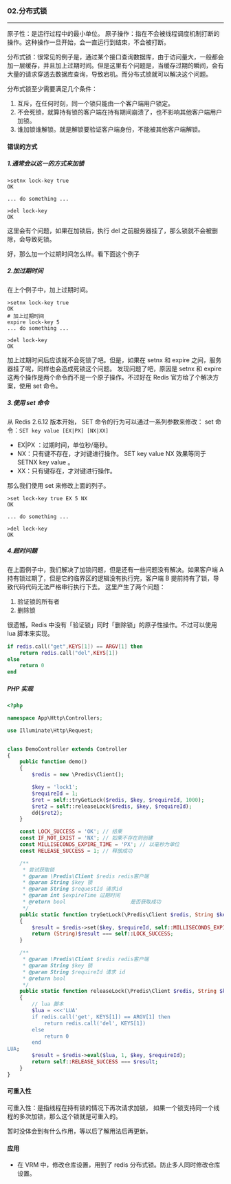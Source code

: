 ### 02.分布式锁
---

原子性：是运行过程中的最小单位。
原子操作：指在不会被线程调度机制打断的操作。这种操作一旦开始，会一直运行到结束，不会被打断。

分布式锁：很常见的例子是，通过某个接口查询数据库，由于访问量大，一般都会加一层缓存，并且加上过期时间。但是这里有个问题是，当缓存过期的瞬间，会有大量的请求穿透去数据库查询，导致宕机。而分布式锁就可以解决这个问题。

分布式锁至少需要满足几个条件：
1. 互斥，在任何时刻，同一个锁只能由一个客户端用户锁定。
2. 不会死锁，就算持有锁的客户端在持有期间崩溃了，也不影响其他客户端用户加锁。
3. 谁加锁谁解锁。就是解锁要验证客户端身份，不能被其他客户端解锁。


#### 错误的方式
##### 1.通常会以这一的方式来加锁

```redis
>setnx lock-key true
OK

... do something ...

>del lock-key
OK
```
这里会有个问题，如果在加锁后，执行 del 之前服务器挂了，那么锁就不会被删除，会导致死锁。

好，那么加一个过期时间怎么样。看下面这个例子

##### 2.加过期时间
在上个例子中，加上过期时间。
```redis
>setnx lock-key true
OK
# 加上过期时间
expire lock-key 5 
... do something ...

>del lock-key
OK
```
加上过期时间后应该就不会死锁了吧。但是，如果在 setnx 和 expire 之间，服务器挂了呢，同样也会造成死锁这个问题。
发现问题了吧，原因是 setnx 和 expire 这两个操作是两个命令而不是一个原子操作。不过好在 Redis 官方给了个解决方案，使用 set 命令。

##### 3.使用 set 命令
从 Redis 2.6.12 版本开始， SET 命令的行为可以通过一系列参数来修改：
set 命令：`SET key value [EX|PX] [NX|XX]`
* EX|PX ：过期时间，单位秒/毫秒。
* NX：只有键不存在，才对键进行操作。 SET key value NX 效果等同于 SETNX key value 。
* XX：只有键存在，才对键进行操作。

那么我们使用 set 来修改上面的列子。
```redis
>set lock-key true EX 5 NX
OK

... do something ...

>del lock-key
OK
```

##### 4.超时问题
在上面例子中，我们解决了加锁问题，但是还有一些问题没有解决。如果客户端 A 持有锁过期了，但是它的临界区的逻辑没有执行完，客户端 B 提前持有了锁，导致代码代码无法严格串行执行下去。
这里产生了两个问题：
1. 验证锁的所有者
2. 删除锁

很遗憾，Redis 中没有「验证锁」同时「删除锁」的原子性操作。不过可以使用 lua 脚本来实现。
```lua
if redis.call("get",KEYS[1]) == ARGV[1] then
    return redis.call("del",KEYS[1])
else
    return 0
end
```


##### PHP 实现
```PHP
<?php

namespace App\Http\Controllers;

use Illuminate\Http\Request;


class DemoController extends Controller
{
    public function demo()
    {
        $redis = new \Predis\Client();

        $key = 'lock1';
        $requireId = 1;
        $ret = self::tryGetLock($redis, $key, $requireId, 1000);
        $ret2 = self::releaseLock($redis, $key, $requireId);
        dd($ret2);
    }

    const LOCK_SUCCESS = 'OK'; // 结果
    const IF_NOT_EXIST = 'NX'; // 如果不存在则创建
    const MILLISECONDS_EXPIRE_TIME = 'PX'; // 以毫秒为单位
    const RELEASE_SUCCESS = 1; // 释放成功

    /**
     * 尝试获取锁
     * @param \Predis\Client $redis redis客户端
     * @param String $key 锁
     * @param String $requestId 请求id
     * @param int $expireTime 过期时间
     * @return bool                     是否获取成功
     */
    public static function tryGetLock(\Predis\Client $redis, String $key, String $requireId, int $expireTime)
    {
        $result = $redis->set($key, $requireId, self::MILLISECONDS_EXPIRE_TIME, $expireTime, self::IF_NOT_EXIST);
        return (String)$result === self::LOCK_SUCCESS;
    }

    /**
     * @param \Predis\Client $redis redis客户端
     * @param String $key 锁
     * @param String $requireId 请求 id
     * @return bool
     */
    public static function releaseLock(\Predis\Client $redis, String $key, String $requireId)
    {
        // lua 脚本
        $lua = <<<'LUA'
        if redis.call('get', KEYS[1]) == ARGV[1] then 
            return redis.call('del', KEYS[1]) 
        else 
            return 0 
        end
LUA;
        $result = $redis->eval($lua, 1, $key, $requireId);
        return self::RELEASE_SUCCESS === $result;
    }
}

```


#### 可重入性
可重入性：是指线程在持有锁的情况下再次请求加锁， 如果一个锁支持同一个线程的多次加锁，那么这个锁就是可重入的。

暂时没体会到有什么作用，等以后了解用法后再更新。




#### 应用
* 在 VRM 中，修改仓库设置，用到了 redis 分布式锁。防止多人同时修改仓库设置。
